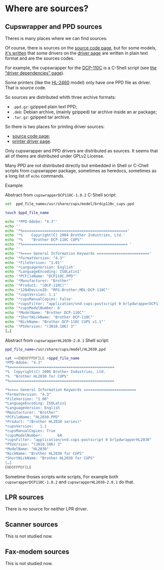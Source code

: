 Where are sources?
==================

Cupswrapper and PPD sources
---------------------------

Theres is many places where we can find sources:

Of course, there is sources on the [source code page](http://welcome.solutions.brother.com/bsc/public_s/id/linux/en/download_src.html), but for some models, [it's written](http://welcome.solutions.brother.com/bsc/public_s/id/linux/en/download_src.html#plain%20text) that some drivers on the [driver page](http://welcome.solutions.brother.com/bsc/public_s/id/linux/en/download_prn.html) are written in plain text format and are the sources codes.

For example, the cupswrapper for the [DCP-110C](http://welcome.solutions.brother.com/bsc/public_s/id/linux/en/download_prn.html#DCP-110C) is a C-Shell script (see [the “driver dependencies” page](driver_dependencies.md)).

Some printers (like the [HL-2460](http://welcome.solutions.brother.com/bsc/public_s/id/linux/en/download_prn.html#HL-2460) model) only have one PPD file as driver. That is source code.

So sources are distributed whith three archive formats:

* `.ppd.gz`: gzipped plain text PPD;
* `.deb`: Debian archive, (mainly gzipped) tar archive inside an ar package;
* `.tar.gz`: gzipped tar archive.

So there is two places for printing driver sources:

* [source code page](http://welcome.solutions.brother.com/bsc/public_s/id/linux/en/download_src.html);
* [printer driver page](http://welcome.solutions.brother.com/bsc/public_s/id/linux/en/download_prn.html).

Only cupswrapper and PPD drivers are distributed as sources. It seems that all of thems are distributed under GPLv2 License.

Many PPD are not distributed directly but embedded in Shell or C-Chell scripts from cupswrapper package, sometimes as heredocs, sometimes as a long list of `echo` commands.

Example:

Abstract from ``cupswrapperDCP110C-1.0.2`` C-Shell script:

```sh
set  ppd_file_name=/usr/share/cups/model/brdcp110c_cups.ppd

touch $ppd_file_name

echo '*PPD-Adobe: "4.3"'                                                                >>$ppd_file_name
echo ''                                                                                 >>$ppd_file_name
echo '*%================================================'                               >>$ppd_file_name
echo '*%	Copyright(C) 2004 Brother Industries, Ltd.'                                    >>$ppd_file_name
echo '*%	"Brother DCP-110C CUPS"'                                                       >>$ppd_file_name
echo '*%================================================ '                              >>$ppd_file_name
echo ''                                                                                 >>$ppd_file_name
echo '*%==== General Information Keywords ========================'                     >>$ppd_file_name
echo '*FormatVersion: "4.3"'                                                            >>$ppd_file_name
echo '*FileVersion: "1.01"'                                                             >>$ppd_file_name
echo '*LanguageVersion: English'                                                        >>$ppd_file_name
echo '*LanguageEncoding: ISOLatin1'                                                     >>$ppd_file_name
echo '*PCFileName: "DCP110C.PPD"'                                                       >>$ppd_file_name
echo '*Manufacturer: "Brother"'                                                         >>$ppd_file_name
echo '*Product: "(DCP-110C)"'                                                           >>$ppd_file_name
echo '*1284DeviceID: "MFG:Brother;MDL:DCP-110C"'                                        >>$ppd_file_name
echo '*cupsVersion: 1.1'                                                                >>$ppd_file_name
echo '*cupsManualCopies: False'                                                         >>$ppd_file_name
echo '*cupsFilter: "application/vnd.cups-postscript 0 brlpdwrapperDCP110C"'             >>$ppd_file_name
echo '*cupsModelNumber: 6'                                                              >>$ppd_file_name
echo '*ModelName: "Brother DCP-110C"'                                                   >>$ppd_file_name
echo '*ShortNickName: "Brother DCP-110C"'                                               >>$ppd_file_name
echo '*NickName: "Brother DCP-110C CUPS v1.1"'                                          >>$ppd_file_name
echo '*PSVersion: "(3010.106) 3"'                                                       >>$ppd_file_name
[…]
```

Abstract from `cupswrapperHL2030-2.0.1` Shell script:

```sh
ppd_file_name=/usr/share/cups/model/HL2030.ppd

cat <<ENDOFPPDFILE >$ppd_file_name
*PPD-Adobe: "4.3"
*%================================================
*%	Copyright(C) 2006 Brother Industries, Ltd.
*%	"Brother HL2030 for CUPS"
*%================================================

*%==== General Information Keywords ========================
*FormatVersion: "4.3"
*FileVersion: "1.00"
*LanguageEncoding: ISOLatin1
*LanguageVersion: English
*Manufacturer: "Brother"
*PCFileName: "HL2030.PPD"
*Product: "(Brother HL2030 series)"
*cupsVersion:   1.1
*cupsManualCopies: True
*cupsModelNumber:       68
*cupsFilter: "application/vnd.cups-postscript 0 brlpdwrapperHL2030"
*PSVersion: "(3010.106) 3"
*ModelName: "HL2030"
*NickName: "Brother HL2030 for CUPS"
*ShortNickName: "Brother HL2030 for CUPS"
[…]
ENDOFPPDFILE
```

Sometime thoses scripts write scripts, For example both `cupswrapperDCP110C-1.0.2` and `cupswrapperHL2030-2.0.1` do that.

LPR sources
-----------

There is no source for neither LPR driver.

Scanner sources
---------------

This is not studied now.

Fax-modem sources
-----------------

This is not studied now.
